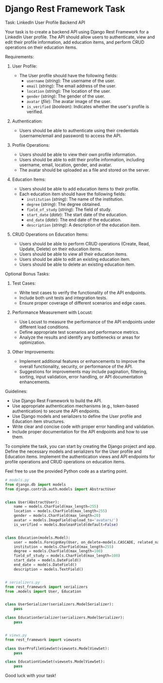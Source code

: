 # Django Rest Framework Task
Task: LinkedIn User Profile Backend API

Your task is to create a backend API using Django Rest Framework for a LinkedIn User profile. The API should allow users to authenticate, view and edit their profile information, add education items, and perform CRUD operations on their education items.

Requirements:

1. User Profile:
   - The User profile should have the following fields:
     - `username` (_string_): The username of the user.
     - `email` (_string_): The email address of the user.
     - `location` (_string_): The location of the user.
     - `gender` (_string_): The gender of the user.
     - `avatar` (_file_): The avatar image of the user.
     - `is_verified` (_boolean_): Indicates whether the user's profile is verified.

2. Authentication:
   - Users should be able to authenticate using their credentials (username/email and password) to access the API.

3. Profile Operations:
   - Users should be able to view their own profile information.
   - Users should be able to edit their profile information, including username, email, location, gender, and avatar.
   - The avatar should be uploaded as a file and stored on the server.

4. Education Items:
   - Users should be able to add education items to their profile.
   - Each education item should have the following fields:
     - `institution` (_string_): The name of the institution.
     - `degree` (_string_): The degree obtained.
     - `field_of_study` (_string_): The field of study.
     - `start_date` (_date_): The start date of the education.
     - `end_date` (_date_): The end date of the education.
     - `description` (_string_): A description of the education item.

5. CRUD Operations on Education Items:
   - Users should be able to perform CRUD operations (Create, Read, Update, Delete) on their education items.
   - Users should be able to view all their education items.
   - Users should be able to edit an existing education item.
   - Users should be able to delete an existing education item.

Optional Bonus Tasks:

1. Test Cases:
   - Write test cases to verify the functionality of the API endpoints.
   - Include both unit tests and integration tests.
   - Ensure proper coverage of different scenarios and edge cases.

2. Performance Measurement with Locust:
   - Use Locust to measure the performance of the API endpoints under different load conditions.
   - Define appropriate test scenarios and performance metrics.
   - Analyze the results and identify any bottlenecks or areas for optimization.

3. Other Improvements:
   - Implement additional features or enhancements to improve the overall functionality, security, or performance of the API.
   - Suggestions for improvements may include pagination, filtering, sorting, input validation, error handling, or API documentation enhancements.


Guidelines:

- Use Django Rest Framework to build the API.
- Use appropriate authentication mechanisms (e.g., token-based authentication) to secure the API endpoints.
- Use Django models and serializers to define the User profile and Education item structures.
- Write clear and concise code with proper error handling and validation.
- Include proper documentation for the API endpoints and how to use them.

To complete the task, you can start by creating the Django project and app. Define the necessary models and serializers for the User profile and Education items. Implement the authentication views and API endpoints for profile operations and CRUD operations on education items.

Feel free to use the provided Python code as a starting point.

```python
# models.py
from django.db import models
from django.contrib.auth.models import AbstractUser


class User(AbstractUser):
    name = models.CharField(max_length=255)
    location = models.CharField(max_length=255)
    gender = models.CharField(max_length=20)
    avatar = models.ImageField(upload_to='avatars/')
    is_verified = models.BooleanField(default=False)


class Education(models.Model):
    user = models.ForeignKey(User, on_delete=models.CASCADE, related_name='education')
    institution = models.CharField(max_length=255)
    degree = models.CharField(max_length=100)
    field_of_study = models.CharField(max_length=100)
    start_date = models.DateField()
    end_date = models.DateField()
    description = models.TextField()


# serializers.py
from rest_framework import serializers
from .models import User, Education


class UserSerializer(serializers.ModelSerializer):
    pass

class EducationSerializer(serializers.ModelSerializer):
    pass


# views.py
from rest_framework import viewsets

class UserProfileViewSet(viewsets.ModelViewSet):
    pass

class EducationViewSet(viewsets.ModelViewSet):
    pass

```


Good luck with your task!

